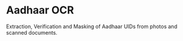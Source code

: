 # Aadhaar OCR
Extraction, Verification and Masking of Aadhaar UIDs from photos and scanned documents.
